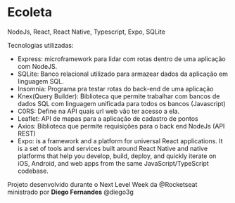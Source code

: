 # Ecoleta 
 NodeJs, React, React Native, Typescript, Expo, SQLite
 
 Tecnologias utilizadas:
 
- Express: microframework para lidar com rotas dentro de uma aplicação com NodeJS.
- SQLite: Banco relacional utilizado para armazear dados da aplicação em linguagem SQL.
- Insomnia: Programa pra testar rotas do back-end de uma aplicação
- Knex(Query Builder): Biblioteca que permite trabalhar com bancos de dados SQL com linguagem unificada para todos os bancos (Javascript)
- C0RS: Define na API quais url web vão ter acesso a ela.
- Leaflet: API de mapas para a aplicação de cadastro de pontos
- Axios: Biblioteca que permite requisições para o back end NodeJs (API REST)
- Expo: is a framework and a platform for universal React applications. It is a set of tools and services built around React Native and native platforms that help you develop, build, deploy, and quickly iterate on iOS, Android, and web apps from the same JavaScript/TypeScript codebase.

Projeto desenvolvido durante o Next Level Week da @Rocketseat ministrado por **Diego Fernandes** @diego3g

